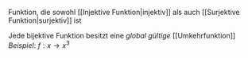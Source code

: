 Funktion, die sowohl [[Injektive Funktion|injektiv]] als auch [[Surjektive Funktion|surjektiv]] ist

Jede bijektive Funktion besitzt eine _global gültige_ [[Umkehrfunktion]]
_Beispiel_: $f: x\rightarrow x^{3}$ 